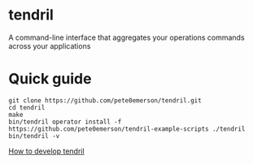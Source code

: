 # tendril

A command-line interface that aggregates your operations commands across your applications

# Quick guide

```
git clone https://github.com/pete0emerson/tendril.git
cd tendril
make
bin/tendril operator install -f https://github.com/pete0emerson/tendril-example-scripts ./tendril
bin/tendril -v
```

[How to develop tendril](docs/how_to_develop_tendril.md)
